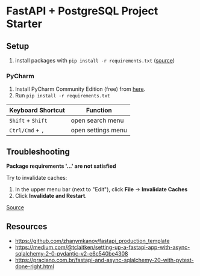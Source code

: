 # FastAPI + PostgreSQL Project Starter

## Setup

1. install packages with `pip install -r requirements.txt` ([source](https://www.freecodecamp.org/news/python-requirementstxt-explained/))

### PyCharm

1. Install PyCharm Community Edition (free) from [here](https://www.jetbrains.com/pycharm/download/?section=mac).
2. Run `pip install -r requirements.txt`

| Keyboard Shortcut | Function           |
| ----------------- | ------------------ |
| `Shift` + `Shift` | open search menu   |
| `Ctrl/Cmd` + `,`  | open settings menu |

## Troubleshooting

**Package requirements '...' are not satisfied**

Try to invalidate caches:

1. In the upper menu bar (next to "Edit"), click **File** → **Invalidate Caches**
2. Click **Invalidate and Restart**.

[Source](https://stackoverflow.com/a/55341896/9477827)

## Resources

- https://github.com/zhanymkanov/fastapi_production_template
- https://medium.com/@tclaitken/setting-up-a-fastapi-app-with-async-sqlalchemy-2-0-pydantic-v2-e6c540be4308
- https://praciano.com.br/fastapi-and-async-sqlalchemy-20-with-pytest-done-right.html

